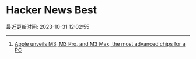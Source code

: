 # Hacker News Best

最近更新时间: 2023-10-31 12:02:55

--- 
1. [Apple unveils M3, M3 Pro, and M3 Max, the most advanced chips for a PC](https://www.apple.com/newsroom/2023/10/apple-unveils-m3-m3-pro-and-m3-max-the-most-advanced-chips-for-a-personal-computer/) 
